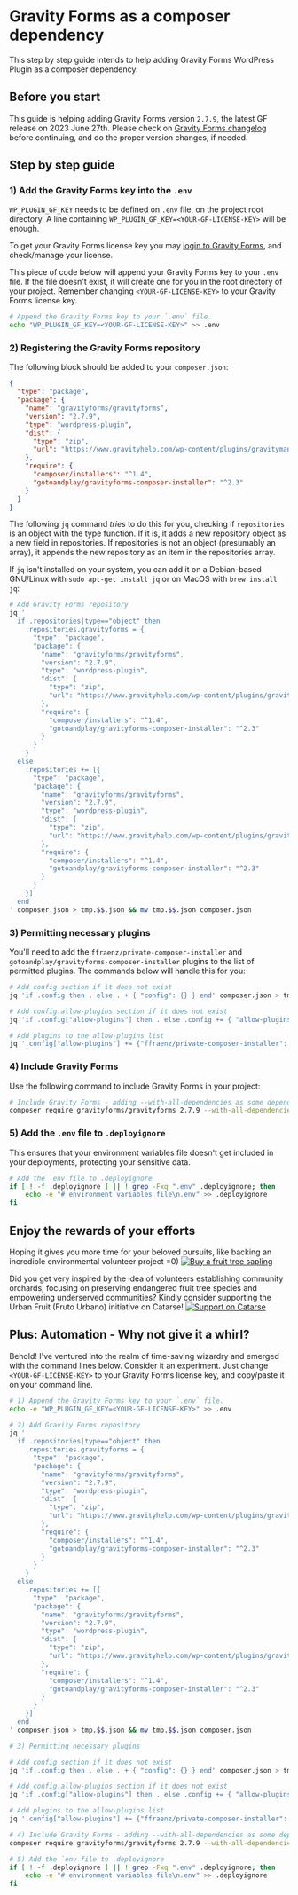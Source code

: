 # Gravity Forms as a composer dependency
This step by step guide intends to help adding Gravity Forms WordPress Plugin as a composer dependency.

## Before you start
This guide is helping adding Gravity Forms version `2.7.9`, the latest GF release on 2023 June 27th.
Please check on [Gravity Forms changelog](https://docs.gravityforms.com/gravityforms-change-log/) before continuing, and do the proper version changes, if needed.

## Step by step guide

### 1) Add the Gravity Forms key into the `.env`

`WP_PLUGIN_GF_KEY` needs to be defined on `.env` file, on the project root directory. A line containing `WP_PLUGIN_GF_KEY=<YOUR-GF-LICENSE-KEY>` will be enough. 

To get your Gravity Forms license key you may [login to Gravity Forms](https://www.gravityforms.com/wp-login.php), and check/manage your license. 

This piece of code below will append your Gravity Forms key to your `.env` file. If the file doesn't exist, it will create one for you in the root directory of your project.
Remember changing `<YOUR-GF-LICENSE-KEY>` to your Gravity Forms license key.

```bash
# Append the Gravity Forms key to your `.env` file.
echo "WP_PLUGIN_GF_KEY=<YOUR-GF-LICENSE-KEY>" >> .env
```

### 2) Registering the Gravity Forms repository

The following block should be added to your `composer.json`:

```json
{
  "type": "package",
  "package": {
    "name": "gravityforms/gravityforms",
    "version": "2.7.9",
    "type": "wordpress-plugin",
    "dist": {
      "type": "zip",
      "url": "https://www.gravityhelp.com/wp-content/plugins/gravitymanager/api.php?op=get_plugin&slug=gravityforms&key={%WP_PLUGIN_GF_KEY}"
    },
    "require": {
      "composer/installers": "^1.4",
      "gotoandplay/gravityforms-composer-installer": "^2.3"
    }
  }
}
```

The following `jq` command _tries_ to do this for you, checking if `repositories` is an object with the type function. If it is, it adds a new repository object as a new field in repositories. If repositories is not an object (presumably an array), it appends the new repository as an item in the repositories array.

If `jq` isn't installed on your system, you can add it on a Debian-based GNU/Linux with `sudo apt-get install jq` or on MacOS with `brew install jq`:

```bash
# Add Gravity Forms repository
jq '
  if .repositories|type=="object" then 
    .repositories.gravityforms = {
      "type": "package",
      "package": {
        "name": "gravityforms/gravityforms",
        "version": "2.7.9",
        "type": "wordpress-plugin",
        "dist": {
          "type": "zip",
          "url": "https://www.gravityhelp.com/wp-content/plugins/gravitymanager/api.php?op=get_plugin&slug=gravityforms&key={%WP_PLUGIN_GF_KEY}"
        },
        "require": {
          "composer/installers": "^1.4",
          "gotoandplay/gravityforms-composer-installer": "^2.3"
        }
      }
    } 
  else 
    .repositories += [{
      "type": "package",
      "package": {
        "name": "gravityforms/gravityforms",
        "version": "2.7.9",
        "type": "wordpress-plugin",
        "dist": {
          "type": "zip",
          "url": "https://www.gravityhelp.com/wp-content/plugins/gravitymanager/api.php?op=get_plugin&slug=gravityforms&key={%WP_PLUGIN_GF_KEY}"
        },
        "require": {
          "composer/installers": "^1.4",
          "gotoandplay/gravityforms-composer-installer": "^2.3"
        }
      }
    }] 
  end
' composer.json > tmp.$$.json && mv tmp.$$.json composer.json
```

### 3) Permitting necessary plugins

You'll need to add the `ffraenz/private-composer-installer` and `gotoandplay/gravityforms-composer-installer` plugins to the list of permitted plugins. The commands below will handle this for you:

```bash
# Add config section if it does not exist
jq 'if .config then . else . + { "config": {} } end' composer.json > tmp.$$.json && mv tmp.$$.json composer.json

# Add config.allow-plugins section if it does not exist
jq 'if .config["allow-plugins"] then . else .config += { "allow-plugins": {} } end' composer.json > tmp.$$.json && mv tmp.$$.json composer.json

# Add plugins to the allow-plugins list
jq '.config["allow-plugins"] += {"ffraenz/private-composer-installer": true, "gotoandplay/gravityforms-composer-installer": true}' composer.json > tmp.$$.json && mv tmp.$$.json composer.json
```

### 4) Include Gravity Forms

Use the following command to include Gravity Forms in your project:

```bash
# Include Gravity Forms - adding --with-all-dependencies as some dependency upgrade may be necessary
composer require gravityforms/gravityforms 2.7.9 --with-all-dependencies
```

### 5) Add the `.env` file to `.deployignore`

This ensures that your environment variables file doesn't get included in your deployments, protecting your sensitive data.

```bash
# Add the `env file to .deployignore
if [ ! -f .deployignore ] || ! grep -Fxq ".env" .deployignore; then
    echo -e "# environment variables file\n.env" >> .deployignore
fi
```

## Enjoy the rewards of your efforts
Hoping it gives you more time for your beloved pursuits, like backing an incredible environmental volunteer project =0)
[![Buy a fruit tree sapling](https://img.shields.io/badge/Buy%20a%20fruit%20tree%20sapling-support-%23FFDD00.svg?style=flat-square&logo=buy-me-a-coffee&logoColor=white)](https://www.buymeacoffee.com/frutourbano)

Did you get very inspired by the idea of volunteers establishing community orchards, focusing on preserving endangered fruit tree species and empowering underserved communities?
Kindly consider supporting the Urban Fruit (Fruto Urbano) initiative on Catarse! [![Support on Catarse](https://img.shields.io/badge/Support%20on-Catarse-%23ED6D3D.svg?style=flat-square&logo=catarse&logoColor=white)](https://www.catarse.me/frutourbano)

## Plus: Automation - Why not give it a whirl?
Behold! I've ventured into the realm of time-saving wizardry and emerged with the command lines below. Consider it an experiment.
Just change `<YOUR-GF-LICENSE-KEY>` to your Gravity Forms license key, and copy/paste it on your command line.

```bash
# 1) Append the Gravity Forms key to your `.env` file.
echo -e "WP_PLUGIN_GF_KEY=<YOUR-GF-LICENSE-KEY>" >> .env

# 2) Add Gravity Forms repository
jq '
  if .repositories|type=="object" then 
    .repositories.gravityforms = {
      "type": "package",
      "package": {
        "name": "gravityforms/gravityforms",
        "version": "2.7.9",
        "type": "wordpress-plugin",
        "dist": {
          "type": "zip",
          "url": "https://www.gravityhelp.com/wp-content/plugins/gravitymanager/api.php?op=get_plugin&slug=gravityforms&key={%WP_PLUGIN_GF_KEY}"
        },
        "require": {
          "composer/installers": "^1.4",
          "gotoandplay/gravityforms-composer-installer": "^2.3"
        }
      }
    } 
  else 
    .repositories += [{
      "type": "package",
      "package": {
        "name": "gravityforms/gravityforms",
        "version": "2.7.9",
        "type": "wordpress-plugin",
        "dist": {
          "type": "zip",
          "url": "https://www.gravityhelp.com/wp-content/plugins/gravitymanager/api.php?op=get_plugin&slug=gravityforms&key={%WP_PLUGIN_GF_KEY}"
        },
        "require": {
          "composer/installers": "^1.4",
          "gotoandplay/gravityforms-composer-installer": "^2.3"
        }
      }
    }] 
  end
' composer.json > tmp.$$.json && mv tmp.$$.json composer.json

# 3) Permitting necessary plugins

# Add config section if it does not exist
jq 'if .config then . else . + { "config": {} } end' composer.json > tmp.$$.json && mv tmp.$$.json composer.json

# Add config.allow-plugins section if it does not exist
jq 'if .config["allow-plugins"] then . else .config += { "allow-plugins": {} } end' composer.json > tmp.$$.json && mv tmp.$$.json composer.json

# Add plugins to the allow-plugins list
jq '.config["allow-plugins"] += {"ffraenz/private-composer-installer": true, "gotoandplay/gravityforms-composer-installer": true}' composer.json > tmp.$$.json && mv tmp.$$.json composer.json

# 4) Include Gravity Forms - adding --with-all-dependencies as some dependency upgrade/downgrade may be necessary
composer require gravityforms/gravityforms 2.7.9 --with-all-dependencies

# 5) Add the `env file to .deployignore
if [ ! -f .deployignore ] || ! grep -Fxq ".env" .deployignore; then
    echo -e "# environment variables file\n.env" >> .deployignore
fi
```
